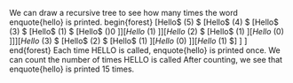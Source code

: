 We can draw a recursive tree to see how many times the word enquote{hello} is printed. 
begin{forest}
[Hello$ (5) $
		[Hello$ (4) $
				[Hello$ (3) $
						[Hello$ (1) $
								[Hello$ ()0 $]
							]
							[Hello$ (1) $]
					]
					[Hello$ (2) $
						[Hello$ (1) $]
							[Hello$ (0) $]
					]
			]
			[Hello$ (3) $
				[Hello$ (2) $
						[Hello$ (1) $]
							[Hello$ (0) $]
					]
					[Hello$ (1) $]
]
]
end{forest} 
Each time HELLO is called, enquote{hello} is printed once. We can count the number of times HELLO is called 
After counting, we see that enquote{hello} is printed 15 times.
